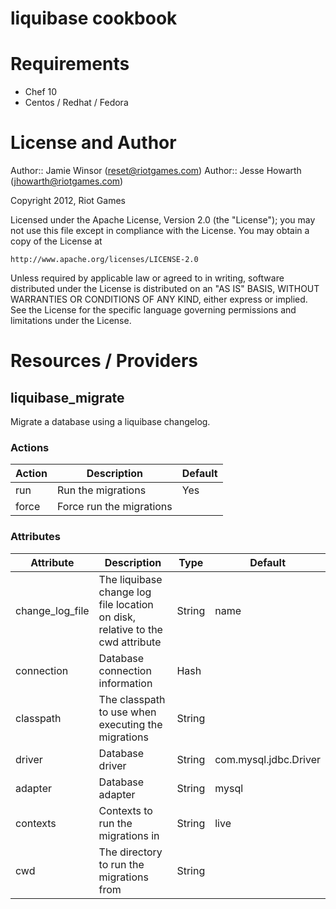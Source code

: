 # liquibase cookbook

# Requirements

* Chef 10
* Centos / Redhat / Fedora

# License and Author

Author:: Jamie Winsor (<reset@riotgames.com>)
Author:: Jesse Howarth (<jhowarth@riotgames.com>)

Copyright 2012, Riot Games

Licensed under the Apache License, Version 2.0 (the "License");
you may not use this file except in compliance with the License.
You may obtain a copy of the License at

    http://www.apache.org/licenses/LICENSE-2.0

Unless required by applicable law or agreed to in writing, software
distributed under the License is distributed on an "AS IS" BASIS,
WITHOUT WARRANTIES OR CONDITIONS OF ANY KIND, either express or implied.
See the License for the specific language governing permissions and
limitations under the License.

# Resources / Providers

## liquibase_migrate

Migrate a database using a liquibase changelog.

### Actions
Action   | Description                   | Default
-------  |-------------                  |---------
run      | Run the migrations            | Yes
force    | Force run the migrations      |

### Attributes
Attribute                  | Description                                                                          |Type     | Default
---------                  |-------------                                                                         |-----    |--------
change_log_file            | The liquibase change log file location on disk, relative to the cwd attribute        | String  | name
connection                 | Database connection information                                                      | Hash    |
classpath                  | The classpath to use when executing the migrations                                   | String  |
driver                     | Database driver                                                                      | String  | com.mysql.jdbc.Driver
adapter                    | Database adapter                                                                     | String  | mysql
contexts                   | Contexts to run the migrations in                                                    | String  | live
cwd                        | The directory to run the migrations from                                             | String  | 
